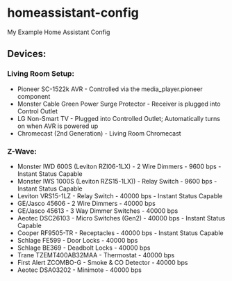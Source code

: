 # homeassistant-config

My Example Home Assistant Config

## Devices: 

### Living Room Setup:

* Pioneer SC-1522k AVR - Controlled via the media_player.pioneer component
* Monster Cable Green Power Surge Protector - Receiver is plugged into Control Outlet
* LG Non-Smart TV - Plugged into Controlled Outlet; Automatically turns on when AVR is powered up
* Chromecast (2nd Generation) - Living Room Chromecast

### Z-Wave:

* Monster IWD 600S (Leviton RZI06-1LX) - 2 Wire Dimmers - 9600 bps - Instant Status Capable
* Monster IWS 1000S (Leviton RZS15-1LX)) - Relay Switch - 9600 bps - Instant Status Capable
* Leviton VRS15-1LZ - Relay Switch - 40000 bps - Instant Status Capable
* GE/Jasco 45606 - 2 Wire Dimmers - 40000 bps
* GE/Jasco 45613 - 3 Way Dimmer Switches - 40000 bps
* Aeotec DSC26103 - Micro Switches (Gen2) - 40000 bps - Instant Status Capable
* Cooper RF9505-TR - Receptacles - 40000 bps - Instant Status Capable
* Schlage FE599 - Door Locks - 40000 bps
* Schlage BE369 - Deadbolt Locks - 40000 bps
* Trane TZEMT400AB32MAA - Thermostat - 40000 bps
* First Alert ZCOMBO-G - Smoke & CO Detector - 40000 bps
* Aeotec DSA03202 - Minimote - 40000 bps
